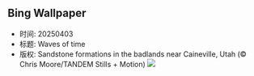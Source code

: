 ## Bing Wallpaper
- 时间: 20250403
- 标题: Waves of time
- 版权: Sandstone formations in the badlands near Caineville, Utah (© Chris Moore/TANDEM Stills + Motion)
![](https://cn.bing.com/th?id=OHR.UtahBadlands_EN-US3082813561_UHD.jpg&rf=LaDigue_UHD.jpg&pid=hp&w=3840&h=2160&rs=1&c=4)
